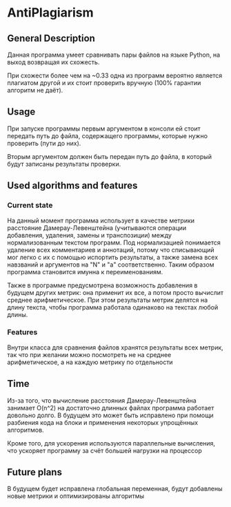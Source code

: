 # AntiPlagiarism

## General Description

Данная программа умеет сравнивать пары файлов на языке Python, на выход возвращая их схожесть.

При схожести более чем на ~0.33 одна из программ вероятно является плагиатом другой и их стоит проверить вручную (100% гарантии алгоритм не даёт).

## Usage

При запуске программы первым аргументом в консоли ей стоит передать путь до файла, содержащего программы, которые нужно проверить (пути до них).

Вторым аргументом должен быть передан путь до файла, в который будут записаны результаты проверки.

## Used algorithms and features

### Current state

На данный момент программа использует в качестве метрики расстояние Дамерау-Левенштейна (учитываются операции добавления, удаления, замены и транспозиции) между нормализованным текстом программ. Под нормализацией понимается удаление всех комментариев и аннотаций, потому что списывающий мог легко с их с помощью испортить результаты, а также замена всех навзваний и аргументов на "N" и "a" соответственно. Таким образом программа становится имунна к переименованиям.

Также в программе предусмотрена возможность добавления в будущем других метрик: она применит их все, а потом просто вычислит среднее арифметическое. При этом результаты метрик делятся на длину текста, чтобы программа работала одинаково на текстах любой длины.

### Features

Внутри класса для сравнения файлов хранятся результаты всех метрик, так что при желании можно посмотреть не на среднее арифметическое, а на каждую метрику по отдельности

## Time

Из-за того, что вычисление расстояния Дамерау-Левенштейна занимает O(n^2) на достаточно длинных файлах программа работает довольно долго. В будущем это может быть исправлено при помощи разбиения кода на блоки и применения некоторых упрощённых алгоритмов.

Кроме того, для ускорения используются параллельные вычисления, что ускоряет программу за счёт большей нагрузки на процессор

## Future plans

В будущем будет исправлена глобальная переменная, будут добавлены новые метрики и оптимизированы алгоритмы
